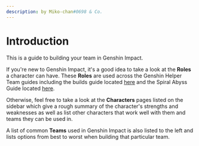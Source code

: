 ```yaml
---
description: by Miko-chan#0698 & Co.
---
```


# Introduction

This is a guide to building your team in Genshin Impact.

If you're new to Genshin Impact, it's a good idea to take a look at the **Roles** a character can have. These **Roles** are used across the Genshin Helper Team guides including the builds guide located [here](https://tinyurl.com/genshinbuilds) and the Spiral Abyss Guide located [here](https://genshinhelper.gitbook.io/abyss/).

Otherwise, feel free to take a look at the **Characters** pages listed on the sidebar which give a rough summary of the character's strengths and weaknesses as well as list other characters that work well with them and teams they can be used in.

A list of common **Teams** used in Genshin Impact is also listed to the left and lists options from best to worst when building that particular team.
